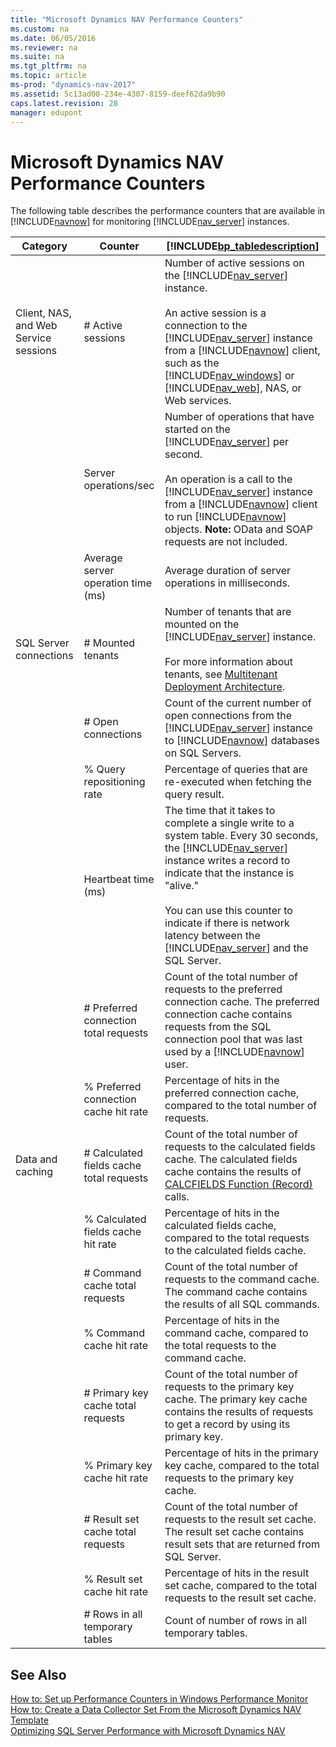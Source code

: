 ```yaml
---
title: "Microsoft Dynamics NAV Performance Counters"
ms.custom: na
ms.date: 06/05/2016
ms.reviewer: na
ms.suite: na
ms.tgt_pltfrm: na
ms.topic: article
ms-prod: "dynamics-nav-2017"
ms.assetid: 5c13ad00-234e-4307-8159-deef62da9b90
caps.latest.revision: 28
manager: edupont
---
```

# Microsoft Dynamics NAV Performance Counters
The following table describes the performance counters that are available in [!INCLUDE[navnow](includes/navnow_md.md)] for monitoring [!INCLUDE[nav_server](includes/nav_server_md.md)] instances.  

|Category|Counter|[!INCLUDE[bp_tabledescription](includes/bp_tabledescription_md.md)]|  
|--------------|-------------|---------------------------------------|  
|Client, NAS, and Web Service sessions|\# Active sessions|Number of active sessions on the [!INCLUDE[nav_server](includes/nav_server_md.md)] instance.<br /><br /> An active session is a connection to the [!INCLUDE[nav_server](includes/nav_server_md.md)] instance from a [!INCLUDE[navnow](includes/navnow_md.md)] client, such as the [!INCLUDE[nav_windows](includes/nav_windows_md.md)] or [!INCLUDE[nav_web](includes/nav_web_md.md)], NAS, or Web services.|  
||Server operations/sec|Number of operations that have started on the [!INCLUDE[nav_server](includes/nav_server_md.md)] per second.<br /><br /> An operation is a call to the [!INCLUDE[nav_server](includes/nav_server_md.md)] instance from a [!INCLUDE[navnow](includes/navnow_md.md)] client to run [!INCLUDE[navnow](includes/navnow_md.md)] objects. **Note:**  OData and SOAP requests are not included.|  
||Average server operation time \(ms\)|Average duration of server operations in milliseconds.|  
|SQL Server connections|\# Mounted tenants|Number of tenants that are mounted on the [!INCLUDE[nav_server](includes/nav_server_md.md)] instance.<br /><br /> For more information about tenants, see [Multitenant Deployment Architecture](Multitenant-Deployment-Architecture.md).|  
||\# Open connections|Count of the current number of open connections from the [!INCLUDE[nav_server](includes/nav_server_md.md)] instance to [!INCLUDE[navnow](includes/navnow_md.md)] databases on SQL Servers.|  
||% Query repositioning rate|Percentage of queries that are re-executed when fetching the query result.|  
||Heartbeat time \(ms\)|The time that it takes to complete a single write to a system table. Every 30 seconds, the [!INCLUDE[nav_server](includes/nav_server_md.md)] instance writes a record to indicate that the instance is "alive."<br /><br /> You can use this counter to indicate if there is network latency between the [!INCLUDE[nav_server](includes/nav_server_md.md)] and the SQL Server.|  
||\# Preferred connection total requests|Count of the total number of requests to the preferred connection cache. The preferred connection cache contains requests from the SQL connection pool that was last used by a [!INCLUDE[navnow](includes/navnow_md.md)] user.|  
||% Preferred connection cache hit rate|Percentage of hits in the preferred connection cache, compared to the total number of requests.|  
|Data and caching|\# Calculated fields cache total requests|Count of the total number of requests to the calculated fields cache. The calculated fields cache contains the results of [CALCFIELDS Function \(Record\)](CALCFIELDS-Function--Record-.md) calls.|  
||% Calculated fields cache hit rate|Percentage of hits in the calculated fields cache, compared to the total requests to the calculated fields cache.|  
||\# Command cache total requests|Count of the total number of requests to the command cache. The command cache contains the results of all SQL commands.|  
||% Command cache hit rate|Percentage of hits in the command cache, compared to the total requests to the command cache.|  
||\# Primary key cache total requests|Count of the total number of requests to the primary key cache. The primary key cache contains the results of requests to get a record by using its primary key.|  
||% Primary key cache hit rate|Percentage of hits in the primary key cache, compared to the total requests to the primary key cache.|  
||\# Result set cache total requests|Count of the total number of requests to the result set cache. The result set cache contains result sets that are returned from SQL Server.|  
||% Result set cache hit rate|Percentage of hits in the result set cache, compared to the total requests to the result set cache.|  
||\# Rows in all temporary tables|Count of number of rows in all temporary tables.|  

## See Also  
 [How to: Set up Performance Counters in Windows Performance Monitor](How-to--Set-up-Performance-Counters-in-Windows-Performance-Monitor.md)   
 [How to: Create a Data Collector Set From the Microsoft Dynamics NAV Template](How-to--Create-a-Data-Collector-Set-From-the-Microsoft-Dynamics-NAV-Template.md)   
 [Optimizing SQL Server Performance with Microsoft Dynamics NAV](Optimizing-SQL-Server-Performance-with-Microsoft-Dynamics-NAV.md)   
<!-- temporatily removed until we determine our support for this [Microsoft Dynamics NAV Management Pack for System Center Operations Manager](http://go.microsoft.com/fwlink/?LinkID=722863) -->
